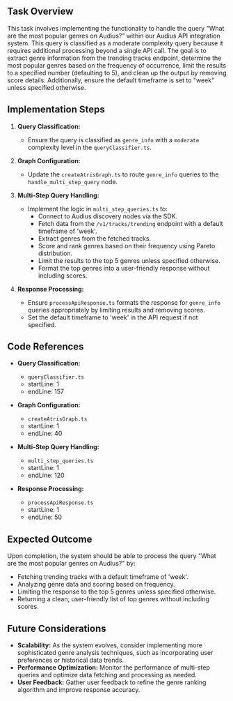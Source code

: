 ## Task Overview

This task involves implementing the functionality to handle the query "What are the most popular genres on Audius?" within our Audius API integration system. This query is classified as a moderate complexity query because it requires additional processing beyond a single API call. The goal is to extract genre information from the trending tracks endpoint, determine the most popular genres based on the frequency of occurrence, limit the results to a specified number (defaulting to 5), and clean up the output by removing score details. Additionally, ensure the default timeframe is set to "week" unless specified otherwise.

## Implementation Steps

1. **Query Classification:**
   - Ensure the query is classified as `genre_info` with a `moderate` complexity level in the `queryClassifier.ts`.

2. **Graph Configuration:**
   - Update the `createAtrisGraph.ts` to route `genre_info` queries to the `handle_multi_step_query` node.

3. **Multi-Step Query Handling:**
   - Implement the logic in `multi_step_queries.ts` to:
     - Connect to Audius discovery nodes via the SDK.
     - Fetch data from the `/v1/tracks/trending` endpoint with a default timeframe of 'week'.
     - Extract genres from the fetched tracks.
     - Score and rank genres based on their frequency using Pareto distribution.
     - Limit the results to the top 5 genres unless specified otherwise.
     - Format the top genres into a user-friendly response without including scores.

4. **Response Processing:**
   - Ensure `processApiResponse.ts` formats the response for `genre_info` queries appropriately by limiting results and removing scores.
   - Set the default timeframe to 'week' in the API request if not specified.

## Code References

- **Query Classification:**
  - `queryClassifier.ts`
  - startLine: 1
  - endLine: 157

- **Graph Configuration:**
  - `createAtrisGraph.ts`
  - startLine: 1
  - endLine: 40

- **Multi-Step Query Handling:**
  - `multi_step_queries.ts`
  - startLine: 1
  - endLine: 120

- **Response Processing:**
  - `processApiResponse.ts`
  - startLine: 1
  - endLine: 50

## Expected Outcome

Upon completion, the system should be able to process the query "What are the most popular genres on Audius?" by:
- Fetching trending tracks with a default timeframe of 'week'.
- Analyzing genre data and scoring based on frequency.
- Limiting the response to the top 5 genres unless specified otherwise.
- Returning a clean, user-friendly list of top genres without including scores.

## Future Considerations

- **Scalability:** As the system evolves, consider implementing more sophisticated genre analysis techniques, such as incorporating user preferences or historical data trends.
- **Performance Optimization:** Monitor the performance of multi-step queries and optimize data fetching and processing as needed.
- **User Feedback:** Gather user feedback to refine the genre ranking algorithm and improve response accuracy.